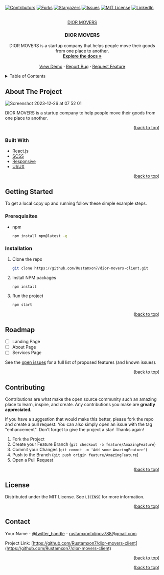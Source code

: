 <div id="top"></div>

[![Contributors][contributors-shield]][contributors-url]
[![Forks][forks-shield]][forks-url]
[![Stargazers][stars-shield]][stars-url]
[![Issues][issues-shield]][issues-url]
[![MIT License][license-shield]][license-url]
[![LinkedIn][linkedin-shield]][linkedin-url]

<!-- PROJECT LOGO -->
<br />
<div align="center">
  <a href="https://github.com/Rustamxon7/dior-movers-client">
    DIOR MOVERS
  </a>

<h3 align="center">DIOR MOVERS</h3>

  <p align="center">
    DIOR MOVERS is a startup company that helps people move their goods from one place to another.
    <br />
    <a href="https://github.com/Rustamxon7/dior-movers-client"><strong>Explore the docs »</strong></a>
    <br />
    <br />
    <a href="https://github.com/Rustamxon7/dior-movers-client">View Demo</a>
    ·
    <a href="https://github.com/Rustamxon7/dior-movers-client/issues">Report Bug</a>
    ·
    <a href="https://github.com/Rustamxon7/dior-movers-client/issues">Request Feature</a>
  </p>
</div>

<!-- TABLE OF CONTENTS -->
<details>
  <summary>Table of Contents</summary>
  <ol>
    <li>
      <a href="#about-the-project">About The Project</a>
      <ul>
        <li><a href="#built-with">Built With</a></li>
      </ul>
    </li>
    <li>
      <a href="#getting-started">Getting Started</a>
      <ul>
        <li><a href="#prerequisites">Prerequisites</a></li>
        <li><a href="#installation">Installation</a></li>
      </ul>
    </li>
    <li><a href="#usage">Usage</a></li>
    <li><a href="#roadmap">Roadmap</a></li>
    <li><a href="#contributing">Contributing</a></li>
    <li><a href="#license">License</a></li>
    <li><a href="#contact">Contact</a></li>
    <li><a href="#acknowledgments">Acknowledgments</a></li>
  </ol>
</details>

<!-- ABOUT THE PROJECT -->

## About The Project

![Screenshot 2023-12-26 at 07 52 01](https://github.com/Rustamxon7/dior-movers-client/assets/69011963/935b571c-0e53-403d-8a1c-fff96d401994)

DIOR MOVERS is a startup company to help people move their goods from one place to another.

<p align="right">(<a href="#top">back to top</a>)</p>

### Built With

- [React.js](https://reactjs.org/)
- [SCSS](https://sass-lang.com/)
- [Responsive](https://www.w3schools.com/css/css_rwd_mediaqueries.asp)
- [UI/UX]()

<p align="right">(<a href="#top">back to top</a>)</p>

<!-- GETTING STARTED -->

## Getting Started

To get a local copy up and running follow these simple example steps.

### Prerequisites


- npm
  ```sh
  npm install npm@latest -g
  ```

### Installation

1. Clone the repo
   ```sh
   git clone https://github.com/Rustamxon7/dior-movers-client.git
   ```
2. Install NPM packages
   ```sh
   npm install
   ```
3. Run the project
   ```sh
   npm start
   ```

<p align="right">(<a href="#top">back to top</a>)</p>

<!-- ROADMAP -->

## Roadmap

- [ ] Landing Page
- [ ] About Page
- [ ] Services Page

See the [open issues](https://github.com/Rustamxon7/dior-movers-client/issues) for a full list of proposed features (and known issues).

<p align="right">(<a href="#top">back to top</a>)</p>

<!-- CONTRIBUTING -->

## Contributing

Contributions are what make the open source community such an amazing place to learn, inspire, and create. Any contributions you make are **greatly appreciated**.

If you have a suggestion that would make this better, please fork the repo and create a pull request. You can also simply open an issue with the tag "enhancement".
Don't forget to give the project a star! Thanks again!

1. Fork the Project
2. Create your Feature Branch (`git checkout -b feature/AmazingFeature`)
3. Commit your Changes (`git commit -m 'Add some AmazingFeature'`)
4. Push to the Branch (`git push origin feature/AmazingFeature`)
5. Open a Pull Request

<p align="right">(<a href="#top">back to top</a>)</p>

<!-- LICENSE -->

## License

Distributed under the MIT License. See `LICENSE` for more information.

<p align="right">(<a href="#top">back to top</a>)</p>

<!-- CONTACT -->

## Contact

Your Name - [@twitter_handle](https://twitter.com/twitter_handle) - rustamxontolipov788@gmail.com

Project Link: [https://github.com/Rustamxon7/dior-movers-client](https://github.com/Rustamxon7/dior-movers-client)

<p align="right">(<a href="#top">back to top</a>)</p>

<!-- ACKNOWLEDGMENTS

## Acknowledgments

- []()
- []()
- []() -->

<p align="right">(<a href="#top">back to top</a>)</p>

<!-- MARKDOWN LINKS & IMAGES -->
<!-- https://www.markdownguide.org/basic-syntax/#reference-style-links -->

[contributors-shield]: https://img.shields.io/github/contributors/Rustamxon7/dior-movers-client.svg?style=for-the-badge
[contributors-url]: https://github.com/Rustamxon7/dior-movers-client/graphs/contributors
[forks-shield]: https://img.shields.io/github/forks/Rustamxon7/dior-movers-client.svg?style=for-the-badge
[forks-url]: https://github.com/Rustamxon7/dior-movers-client/network/members
[stars-shield]: https://img.shields.io/github/stars/Rustamxon7/dior-movers-client.svg?style=for-the-badge
[stars-url]: https://github.com/Rustamxon7/dior-movers-client/stargazers
[issues-shield]: https://img.shields.io/github/issues/Rustamxon7/dior-movers-client.svg?style=for-the-badge
[issues-url]: https://github.com/Rustamxon7/dior-movers-client/issues
[license-shield]: https://img.shields.io/github/license/Rustamxon7/dior-movers-client.svg?style=for-the-badge
[license-url]: https://github.com/Rustamxon7/dior-movers-client/blob/master/LICENSE.txt
[linkedin-shield]: https://img.shields.io/badge/-LinkedIn-black.svg?style=for-the-badge&logo=linkedin&colorB=555
[linkedin-url]: https://linkedin.com/in/rustam-tolipov
